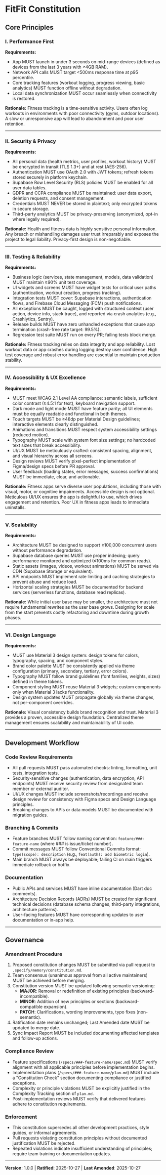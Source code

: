 <!--
Sync Impact Report - Constitution Update
================================================================================
Version Change: Initial → 1.0.0
Type: MAJOR (Initial constitution establishment)
Date: 2025-10-27

Principles Established:
1. Performance First - App responsiveness and offline capability
2. Security & Privacy - GDPR/CCPA compliance with encryption
3. Testing & Reliability - 90% coverage on business logic, comprehensive error handling
4. Accessibility & UX Excellence - WCAG 2.1 AA + meticulous UI/UX standards
5. Scalability - Design for 100k+ concurrent users
6. Design Language - Material 3 consistency

Templates Requiring Updates:
✅ plan-template.md - Constitution Check section aligned
✅ spec-template.md - User scenarios and requirements structure compatible
✅ tasks-template.md - Testing and implementation phases aligned
⚠ Command files - Generic references maintained (no agent-specific language)

Follow-up Actions:
- None - All templates validated and compatible with established principles

Rationale:
- MAJOR version (1.0.0) for initial constitution establishment
- All principles are declarative, testable, and actionable
- Governance section clearly defines amendment and compliance procedures
================================================================================
-->

# FitFit Constitution

## Core Principles

### I. Performance First

**Requirements:**
- App MUST launch in under 3 seconds on mid-range devices (defined as devices from the last 3 years with ≥4GB RAM).
- Network API calls MUST target <500ms response time at p95 percentile.
- Core tracking features (workout logging, progress viewing, basic analytics) MUST function offline without degradation.
- Local data synchronization MUST occur seamlessly when connectivity is restored.

**Rationale:** Fitness tracking is a time-sensitive activity. Users often log workouts in environments with poor connectivity (gyms, outdoor locations). A slow or unresponsive app will lead to abandonment and poor user retention.

---

### II. Security & Privacy

**Requirements:**
- All personal data (health metrics, user profiles, workout history) MUST be encrypted in transit (TLS 1.3+) and at rest (AES-256).
- Authentication MUST use OAuth 2.0 with JWT tokens; refresh tokens stored securely in platform keychain.
- Supabase Row Level Security (RLS) policies MUST be enabled for all user data tables.
- GDPR and CCPA compliance MUST be maintained: user data export, deletion requests, and consent management.
- Credentials MUST NEVER be stored in plaintext; only encrypted tokens in secure storage.
- Third-party analytics MUST be privacy-preserving (anonymized, opt-in where legally required).

**Rationale:** Health and fitness data is highly sensitive personal information. Any breach or mishandling damages user trust irreparably and exposes the project to legal liability. Privacy-first design is non-negotiable.

---

### III. Testing & Reliability

**Requirements:**
- Business logic (services, state management, models, data validation) MUST maintain ≥90% unit test coverage.
- UI widgets and screens MUST have widget tests for critical user paths (authentication, workout creation, progress tracking).
- Integration tests MUST cover: Supabase interactions, authentication flows, and Firebase Cloud Messaging (FCM) push notifications.
- All exceptions MUST be caught, logged with structured context (user action, device info, stack trace), and reported via crash analytics (e.g., Crashlytics, Sentry).
- Release builds MUST have zero unhandled exceptions that cause app termination (crash-free rate target: 99.5%).
- Regression test suite MUST run on every PR; failing tests block merge.

**Rationale:** Fitness tracking relies on data integrity and app reliability. Lost workout data or app crashes during logging destroy user confidence. High test coverage and robust error handling are essential to maintain production stability.

---

### IV. Accessibility & UX Excellence

**Requirements:**
- MUST meet WCAG 2.1 Level AA compliance: semantic labels, sufficient color contrast (≥4.5:1 for text), keyboard navigation support.
- Dark mode and light mode MUST have feature parity; all UI elements must be equally readable and functional in both themes.
- Touch targets MUST be ≥48dp per Material Design guidelines; interactive elements clearly distinguished.
- Animations and transitions MUST respect system accessibility settings (reduced motion).
- Typography MUST scale with system font size settings; no hardcoded text sizes that break accessibility.
- UI/UX MUST be meticulously crafted: consistent spacing, alignment, and visual hierarchy across all screens.
- Design reviews MUST verify pixel-perfect implementation of Figma/design specs before PR approval.
- User feedback (loading states, error messages, success confirmations) MUST be immediate, clear, and actionable.

**Rationale:** Fitness apps serve diverse user populations, including those with visual, motor, or cognitive impairments. Accessible design is not optional. Meticulous UI/UX ensures the app is delightful to use, which drives engagement and retention. Poor UX in fitness apps leads to immediate uninstalls.

---

### V. Scalability

**Requirements:**
- Architecture MUST be designed to support ≥100,000 concurrent users without performance degradation.
- Supabase database queries MUST use proper indexing; query performance monitored and optimized (≤100ms for common reads).
- Static assets (images, videos, workout animations) MUST be served via CDN (Supabase Storage or equivalent).
- API endpoints MUST implement rate limiting and caching strategies to prevent abuse and reduce load.
- Horizontal scaling strategies MUST be documented for backend services (serverless functions, database read replicas).

**Rationale:** While initial user base may be smaller, the architecture must not require fundamental rewrites as the user base grows. Designing for scale from the start prevents costly refactoring and downtime during growth phases.

---

### VI. Design Language

**Requirements:**
- MUST use Material 3 design system: design tokens for colors, typography, spacing, and component styles.
- Brand color palette MUST be consistently applied via theme configuration (primary, secondary, tertiary, error colors).
- Typography MUST follow brand guidelines (font families, weights, sizes) defined in theme tokens.
- Component styling MUST reuse Material 3 widgets; custom components only when Material 3 lacks functionality.
- Design system updates MUST propagate globally via theme changes, not per-component overrides.

**Rationale:** Visual consistency builds brand recognition and trust. Material 3 provides a proven, accessible design foundation. Centralized theme management ensures scalability and maintainability of UI code.

---

## Development Workflow

### Code Review Requirements

- All pull requests MUST pass automated checks: linting, formatting, unit tests, integration tests.
- Security-sensitive changes (authentication, data encryption, API endpoints) MUST receive security review from designated team member or external auditor.
- UI/UX changes MUST include screenshots/recordings and receive design review for consistency with Figma specs and Design Language principles.
- Breaking changes to APIs or data models MUST be documented with migration guides.

### Branching & Commits

- Feature branches MUST follow naming convention: `feature/###-feature-name` (where ### is issue/ticket number).
- Commit messages MUST follow Conventional Commits format: `type(scope): description` (e.g., `feat(auth): add biometric login`).
- Main branch MUST always be deployable; failing CI on main triggers immediate rollback or hotfix.

### Documentation

- Public APIs and services MUST have inline documentation (Dart doc comments).
- Architecture Decision Records (ADRs) MUST be created for significant technical decisions (database schema changes, third-party integrations, architecture patterns).
- User-facing features MUST have corresponding updates to user documentation or in-app help.

---

## Governance

### Amendment Procedure

1. Proposed constitution changes MUST be submitted via pull request to `.specify/memory/constitution.md`.
2. Team consensus (unanimous approval from all active maintainers) MUST be achieved before merging.
3. Constitution version MUST be updated following semantic versioning:
   - **MAJOR**: Removal or redefinition of existing principles (backward-incompatible).
   - **MINOR**: Addition of new principles or sections (backward-compatible expansion).
   - **PATCH**: Clarifications, wording improvements, typo fixes (non-semantic).
4. Ratification date remains unchanged; Last Amended date MUST be updated to merge date.
5. Sync Impact Report MUST be included documenting affected templates and follow-up actions.

### Compliance Review

- Feature specifications (`/specs/###-feature-name/spec.md`) MUST verify alignment with all applicable principles before implementation begins.
- Implementation plans (`/specs/###-feature-name/plan.md`) MUST include a "Constitution Check" section documenting compliance or justified exceptions.
- Complexity or principle violations MUST be explicitly justified in the Complexity Tracking section of `plan.md`.
- Post-implementation reviews MUST verify that delivered features adhere to constitution requirements.

### Enforcement

- This constitution supersedes all other development practices, style guides, or informal agreements.
- Pull requests violating constitution principles without documented justification MUST be rejected.
- Repeated violations indicate insufficient understanding of principles; require team training or documentation updates.

---

**Version**: 1.0.0 | **Ratified**: 2025-10-27 | **Last Amended**: 2025-10-27
